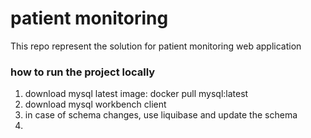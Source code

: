 # patient monitoring
This repo represent the solution for patient monitoring web application


### how to run the project locally
1. download mysql latest image: docker pull mysql:latest
2. download mysql workbench client
3. in case of schema changes, use liquibase and update the schema
4. 
